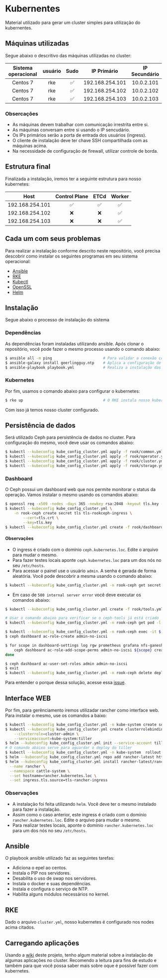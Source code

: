 # Kubernentes

Material utilizado para gerar um cluster simples para utilização do kubernentes.

## Máquinas utilizadas

Segue abaixo o descritivo das máquinas utilizadas no cluster:

| Sistema operacional | usuário |        Sudo        |   IP Primário   | IP Secundário |
|:-------------------:|:-------:|:------------------:|:---------------:|:-------------:|
|      Centos 7       |   rke   | :white_check_mark: | 192.168.254.101 |   10.0.2.101  |
|      Centos 7       |   rke   | :white_check_mark: | 192.168.254.102 |   10.0.2.102  |
|      Centos 7       |   rke   | :white_check_mark: | 192.168.254.103 |   10.0.2.103  |

### Obsercações

- As máquinas devem trabalhar com comunicação irrestrita entre si.
- As máquinas conversam entre si usando o IP sencudário.
- Os IPs primários serão a porta de entrada dos usuários (ingress).
- O cliente de instalação deve ter chave SSH compartilhada com as máquinas acima.
- Na necessidade de configuração de firewall, utilizar controle de borda.


## Estrutura final

Finalizada a instalação, iremos ter a seguinte estrutura para nosso kubernetes:

|       Host      |    Control Plane   |        ETCd        |       Worker       |
|:---------------:|:------------------:|:------------------:|:------------------:|
| 192.168.254.101 | :white_check_mark: | :white_check_mark: | :white_check_mark: |
| 192.168.254.102 |         :x:        |         :x:        | :white_check_mark: |
| 192.168.254.103 |         :x:        |         :x:        | :white_check_mark: |

## Cada um com seus problemas

Para realizar a instalação conforme descrito neste repositório, você precisa descobrir como instalar os seguintes programas em seu sistema operacional:

- [Ansible](https://www.ansible.com/)
- [RKE](https://rancher.com/docs/rke/latest/en/)
- [Kubectl](https://kubernetes.io/docs/tasks/tools/install-kubectl/)
- [OpenSSL](https://www.openssl.org/)
- [Helm](https://helm.sh/)

## Instalação

Segue abaixo o processo de instalação do sistema

### Dependências

As dependências foram instaladas utilizando ansible. Após clonar o repositório, você pode fazer o mesmo processo usando o comando abaixo:

```bash
$ ansible all -m ping                       # Para validar a conexão com os hosts
$ ansible-galaxy install geerlingguy.ntp    # Aplica a configuração de NTP nos servidores
$ ansible-playbook playbook.yml             # Realiza a instalação das dependências
```

### Kubernetes

Por fim, usamos o comando abaixo para configurar o kubernetes:

```bash
$ rke up                                    # O RKE instala nosso kubernetes
```

Com isso já temos nosso cluster configurado.

## Persistência de dados

Será utilizado Ceph para persistência de dados no cluster. Para configuração do mesmo, você deve usar os comandos abaixo:

```bash
$ kubectl --kubeconfig kube_config_cluster.yml apply -f rook/common.yml
$ kubectl --kubeconfig kube_config_cluster.yml apply -f rook/operator.yml
$ kubectl --kubeconfig kube_config_cluster.yml apply -f rook/cluster.yml
$ kubectl --kubeconfig kube_config_cluster.yml apply -f rook/storage.yml
```

### Dashboard

O Ceph possui um dashboard web que nos permite monitorar o status da operação. Vamos instalar o mesmo usando os comandos abaixo:

```bash
$ openssl req -x509 -nodes -days 365 -newkey rsa:2048 -keyout tls.key -out tls.crt
$ kubectl --kubeconfig kube_config_cluster.yml \
    -n rook-ceph create secret tls tls-rookceph-ingress \
        --cert=tls.crt \
        --key=tls.key
$ kubectl --kubeconfig kube_config_cluster.yml create -f rook/dashboard.yml
```

#### Observações

- O ingress é criado com o domínio `ceph.kubernetes.loc`. Edite o arquivo para mudar o mesmo.
- Para fazer testes locais aponte `ceph.kubernetes.loc` para um dos nós no seu `/etc/hosts`.
- Para acessar o painel use o usuário `admin`. A senha é gerada de forma aleatória. Você pode descobrir a mesma usando o comando abaixo:

```bash
$ kubectl --kubeconfig kube_config_cluster.yml -n rook-ceph get secret rook-ceph-dashboard-password -o jsonpath="{['data']['password']}" | base64 --decode && echo
```

- Em caso de `500 internal server error` você deve executar os comandos abaixo:

```bash
$ kubectl --kubeconfig kube_config_cluster.yml create -f rook/tools.yml

# Usar o comando abaixo para verificar se o ceph-tools já está criado
$ kubectl --kubeconfig kube_config_cluster.yml -n rook-ceph get pod -l "app=rook-ceph-tools"

$ kubectl --kubeconfig kube_config_cluster.yml -n rook-ceph exec -it $(kubectl -n rook-ceph get pod -l "app=rook-ceph-tools" -o jsonpath='{.items[0].metadata.name}') bash
$ ceph dashboard ac-role-create admin-no-iscsi

$ for scope in dashboard-settings log rgw prometheus grafana nfs-ganesha manager hosts rbd-image config-opt rbd-mirroring cephfs user osd pool monitor; do 
    ceph dashboard ac-role-add-scope-perms admin-no-iscsi ${scope} create delete read update;
done

$ ceph dashboard ac-user-set-roles admin admin-no-iscsi
$ exit
$ kubectl --kubeconfig kube_config_cluster.yml -n rook-ceph delete deployment rook-ceph-tools
```

Para entender o porque dessa solução, acesse essa [issue](https://github.com/rook/rook/issues/3106).

## Interface WEB

Por fim, para gerênciamento iremos utilizadar rancher como interface web. Para instalar o mesmo, use os comandos a baixo:

```bash
$ kubectl --kubeconfig kube_config_cluster.yml -n kube-system create serviceaccount tiller
$ kubectl --kubeconfig kube_config_cluster.yml create clusterrolebinding tiller \
    --clusterrole=cluster-admin \
    --serviceaccount=kube-system:tiller
$ helm --kubeconfig kube_config_cluster.yml init --service-account tiller --upgrade
# O comando abaixo serve para aguardar o deploy do tiller
$ kubectl --kubeconfig kube_config_cluster.yml -n kube-system  rollout status deploy/tiller-deploy
$ helm --kubeconfig kube_config_cluster.yml repo add rancher-latest https://releases.rancher.com/server-charts/latest
$ helm --kubeconfig kube_config_cluster.yml install rancher-latest/rancher \
  --name rancher \
  --namespace cattle-system \
  --set hostname=rancher.kubernetes.loc \
  --set ingress.tls.source=tls-rancher-ingress
```

### Observações

- A instalação foi feita utilizando `helm`. Você deve ter o mesmo instalado para fazer a instalação.
- Assim como o caso anterior, este ingress é criado com o domínio `rancher.kubernetes.loc`. Edite o arquivo para mudar o mesmo.
- Para realizar testes locais, aponte o domínio `rancher.kubernetes.loc` para um dos nós no seu `/etc/hosts`.

## Ansible

O playbook ansible utilizado faz as seguintes tarefas:

- Adiciona o epel ao centos.
- Instala o PIP nos servidores.
- Desabilita o uso de swap nos servidores.
- Instala o docker e suas dependências.
- Instala e configura o serviço de NTP.
- Habilita alguns módulos necessários no kernel.

## RKE

Dado o arquivo `cluster.yml`, nosso kubernetes é configurado nos nodes acima citados.

## Carregando aplicações

Usando a [wiki](https://github.com/Otoru/kubernetes/wiki) deste projeto, tenho algum material sobre a instalação de algumas aplicações no cluster. Recomendo a leitura para fins de estudo e também para que você possa saber mais sobre oque é possível fazer com kubernetes.
